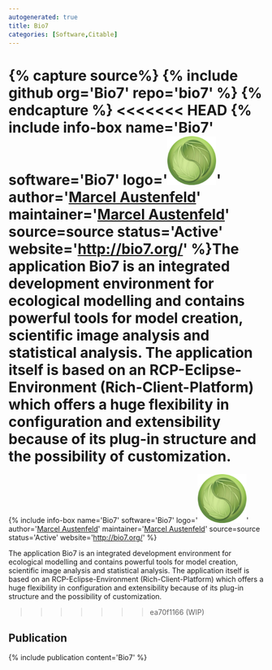 ```yaml
---
autogenerated: true
title: Bio7
categories: [Software,Citable]
---
```



{% capture source%}
{% include github org='Bio7' repo='bio7' %}
{% endcapture %}
<<<<<<< HEAD
{% include info-box name='Bio7' software='Bio7' logo='<img src="/media/icons/bio7.png" width="96"/>' author='[Marcel Austenfeld](mailto:ed.leik-inu.vu@dlefnetsuam)' maintainer='[Marcel Austenfeld](mailto:ed.leik-inu.vu@dlefnetsuam)' source=source status='Active' website='http://bio7.org/' %}The application Bio7 is an integrated development environment for ecological modelling and contains powerful tools for model creation, scientific image analysis and statistical analysis. The application itself is based on an RCP-Eclipse-Environment (Rich-Client-Platform) which offers a huge flexibility in configuration and extensibility because of its plug-in structure and the possibility of customization.
=======
{% include info-box name='Bio7'
software='Bio7'
logo='<img src="/media/bio7-icon.png" width="96"/>'
author='[Marcel Austenfeld](mailto:ed.leik-inu.vu@dlefnetsuam)'
maintainer='[Marcel Austenfeld](mailto:ed.leik-inu.vu@dlefnetsuam)'
source=source status='Active'
website='http://bio7.org/'
%}

The application Bio7 is an integrated development environment for ecological modelling and contains powerful tools for model creation, scientific image analysis and statistical analysis. The application itself is based on an RCP-Eclipse-Environment (Rich-Client-Platform) which offers a huge flexibility in configuration and extensibility because of its plug-in structure and the possibility of customization.
>>>>>>> ea70f1166 (WIP)

## Publication

{% include publication content='Bio7' %}

 
